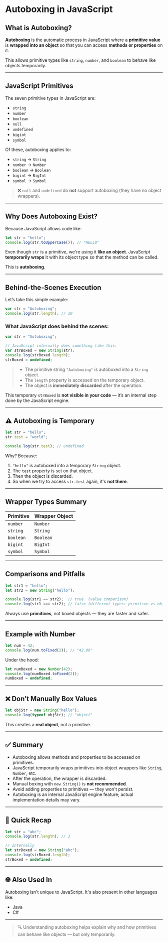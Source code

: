 
#  Autoboxing in JavaScript

##  What is Autoboxing?

**Autoboxing** is the automatic process in JavaScript where a **primitive value** is **wrapped into an object** so that you can access **methods or properties** on it.

This allows primitive types like `string`, `number`, and `boolean` to behave like objects temporarily.

---

##  JavaScript Primitives

The seven primitive types in JavaScript are:

- `string`
- `number`
- `boolean`
- `null`
- `undefined`
- `bigint`
- `symbol`

Of these, autoboxing applies to:

- `string` → `String`
- `number` → `Number`
- `boolean` → `Boolean`
- `bigint` → `BigInt`
- `symbol` → `Symbol`

> ❌ `null` and `undefined` do **not** support autoboxing (they have no object wrappers).

---

##  Why Does Autoboxing Exist?

Because JavaScript allows code like:

```js
let str = "hello";
console.log(str.toUpperCase()); // "HELLO"
```

Even though `str` is a primitive, we're using it **like an object**. JavaScript **temporarily wraps** it with its object type so that the method can be called.

This is **autoboxing**.

---

##  Behind-the-Scenes Execution

Let’s take this simple example:

```js
var str = "Autoboxing";
console.log(str.length); // 10
```

### What JavaScript does behind the scenes:

```js
var str = "Autoboxing";

// JavaScript internally does something like this:
var strBoxed = new String(str);
console.log(strBoxed.length);
strBoxed = undefined;
```

> - The primitive string `"Autoboxing"` is autoboxed into a `String` object.
> - The `length` property is accessed on the temporary object.
> - The object is **immediately discarded** after the operation.

This temporary `strBoxed` is **not visible in your code** — it’s an internal step done by the JavaScript engine.

---

## ⚠️ Autoboxing is Temporary

```js
let str = "hello";
str.test = "world";

console.log(str.test); // undefined
```

Why? Because:

1. `"hello"` is autoboxed into a temporary `String` object.
2. The `test` property is set on that object.
3. Then the object is discarded.
4. So when we try to access `str.test` again, it's **not there**.

---

##  Wrapper Types Summary

| Primitive | Wrapper Object |
|-----------|----------------|
| `number`  | `Number`       |
| `string`  | `String`       |
| `boolean` | `Boolean`      |
| `bigint`  | `BigInt`       |
| `symbol`  | `Symbol`       |

---

##  Comparisons and Pitfalls

```js
let str1 = "hello";
let str2 = new String("hello");

console.log(str1 == str2);  // true  (value comparison)
console.log(str1 === str2); // false (different types: primitive vs object)
```

Always use **primitives**, not boxed objects — they are faster and safer.

---

##  Example with Number

```js
let num = 42;
console.log(num.toFixed(2)); // "42.00"
```

Under the hood:

```js
let numBoxed = new Number(42);
console.log(numBoxed.toFixed(2));
numBoxed = undefined;
```

---

## ❌ Don’t Manually Box Values

```js
let objStr = new String("hello");
console.log(typeof objStr); // "object"
```

This creates a **real object**, not a primitive.

---

## ✅ Summary

- Autoboxing allows methods and properties to be accessed on primitives.
- JavaScript temporarily wraps primitives into object wrappers like `String`, `Number`, etc.
- After the operation, the wrapper is discarded.
- Manual boxing with `new String()` is **not recommended**.
- Avoid adding properties to primitives — they won't persist.
- Autoboxing is an internal JavaScript engine feature; actual implementation details may vary.

---

## 📌 Quick Recap

```js
let str = "abc";
console.log(str.length); // 3

// Internally
let strBoxed = new String("abc");
console.log(strBoxed.length);
strBoxed = undefined;
```

---

## 🌐 Also Used In

Autoboxing isn't unique to JavaScript. It's also present in other languages like:

- Java
- C#

---

> 🔍 Understanding autoboxing helps explain why and how primitives can behave like objects — but only temporarily.

